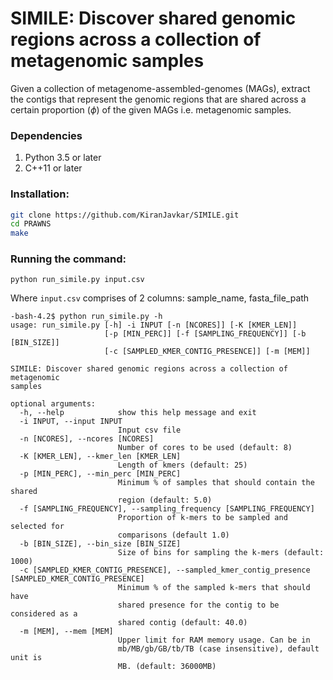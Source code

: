 # SIMILE: Discover shared genomic regions across a collection of metagenomic samples

Given a collection of metagenome-assembled-genomes (MAGs), extract the contigs that represent the genomic regions that are shared across a certain proportion ($\phi$) of the given MAGs i.e. metagenomic samples.

### Dependencies
1. Python 3.5 or later
2. C++11 or later

### Installation:
```bash
git clone https://github.com/KiranJavkar/SIMILE.git
cd PRAWNS
make
```

### Running the command:
```
python run_simile.py input.csv
```
Where ```input.csv``` comprises of 2 columns: sample_name, fasta_file_path
```
-bash-4.2$ python run_simile.py -h
usage: run_simile.py [-h] -i INPUT [-n [NCORES]] [-K [KMER_LEN]]
                     [-p [MIN_PERC]] [-f [SAMPLING_FREQUENCY]] [-b [BIN_SIZE]]
                     [-c [SAMPLED_KMER_CONTIG_PRESENCE]] [-m [MEM]]

SIMILE: Discover shared genomic regions across a collection of metagenomic
samples

optional arguments:
  -h, --help            show this help message and exit
  -i INPUT, --input INPUT
                        Input csv file
  -n [NCORES], --ncores [NCORES]
                        Number of cores to be used (default: 8)
  -K [KMER_LEN], --kmer_len [KMER_LEN]
                        Length of kmers (default: 25)
  -p [MIN_PERC], --min_perc [MIN_PERC]
                        Minimum % of samples that should contain the shared
                        region (default: 5.0)
  -f [SAMPLING_FREQUENCY], --sampling_frequency [SAMPLING_FREQUENCY]
                        Proportion of k-mers to be sampled and selected for
                        comparisons (default 1.0)
  -b [BIN_SIZE], --bin_size [BIN_SIZE]
                        Size of bins for sampling the k-mers (default: 1000)
  -c [SAMPLED_KMER_CONTIG_PRESENCE], --sampled_kmer_contig_presence [SAMPLED_KMER_CONTIG_PRESENCE]
                        Minimum % of the sampled k-mers that should have
                        shared presence for the contig to be considered as a
                        shared contig (default: 40.0)
  -m [MEM], --mem [MEM]
                        Upper limit for RAM memory usage. Can be in
                        mb/MB/gb/GB/tb/TB (case insensitive), default unit is
                        MB. (default: 36000MB)
```


